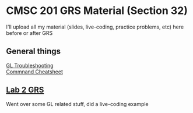 # CMSC 201 GRS Material (Section 32)
I'll upload all my material (slides, live-coding, practice problems, etc) here before or after GRS

## General things
[GL Troubleshooting](https://github.com/agathaturya/cmsc_201_grs/blob/master/lab2/gl_troubleshooting.md)  
[Commnand Cheatsheet](https://github.com/agathaturya/cmsc_201_grs/blob/master/lab2/terminal_cheatsheet.md)

## [Lab 2 GRS](https://github.com/agathaturya/cmsc_201_grs/tree/master/lab2)
Went over some GL related stuff, did a live-coding example
